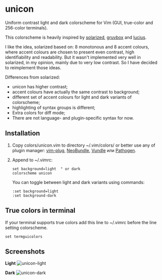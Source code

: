 unicon
======
Uniform contrast light and dark colorscheme for Vim (GUI, true-color and 256-color terminals).

This colorscheme is heavily inspired by [solarized][], [gruvbox][] and [lucius][].

I like the idea, solarized based on: 8 monotonous and 8 accent colours, where accent colours are
chosen to present even contrast, high identifiability and readability. But it wasn't implemented
very well in solarized, in my opinion, mainly due to  very low contrast. So I have decided to
reimplement those ideas.

Differences from solarized:
* unicon has higher contrast;
* accent colours have actually the same contrast to background;
* different set of accent colours for light and dark variants of colorscheme;
* highlighting of syntax groups is different;
* Extra colors for diff mode;
* There are not language- and plugin-specific syntax for now.

[solarized]: https://github.com/altercation/vim-colors-solarized
[gruvbox]: https://github.com/morhetz/gruvbox
[lucius]: https://github.com/jonathanfilip/vim-lucius

Installation
------------
1. Copy colors/unicon.vim to directory ~/.vim/colors/ or better use any of plugin manager:
   [vim-plug][], [NeoBundle][], [Vundle][] или [Pathogen][].

2. Append to ~/.vimrc:
   ```
   set background=light  " or dark
   colorscheme unicon
   ```
   You can toggle between light and dark variants using commands:
   ```
   :set background=light
   :set background-dark
   ```

[vim-plug]: https://github.com/junegunn/vim-plug
[NeoBundle]: https://github.com/Shougo/neobundle.vim
[Vundle]: https://github.com/gmarik/Vundle.vim
[Pathogen]: https://github.com/tpope/vim-pathogen

True colors in terminal
----------------------
If your terminal supports true colors add this line to ~/.vimrc before the line setting colorscheme.
```
set termguicolors
```

Screenshots
-----------
**Light**
![unicon-light](https://user-images.githubusercontent.com/21138800/53729906-84247680-3e87-11e9-846d-b460bcd643c7.png)

**Dark**
![unicon-dark](https://user-images.githubusercontent.com/21138800/53729926-8edf0b80-3e87-11e9-82de-f2c35043b737.png)
